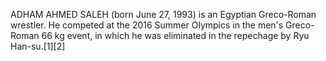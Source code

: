 ADHAM AHMED SALEH (born June 27, 1993) is an Egyptian Greco-Roman wrestler. He competed at the 2016 Summer Olympics in the men's Greco-Roman 66 kg event, in which he was eliminated in the repechage by Ryu Han-su.[1][2]
